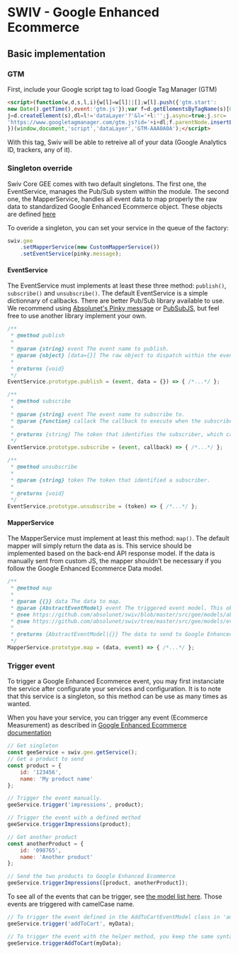 # SWIV - Google Enhanced Ecommerce

## Basic implementation

### GTM
First, include your Google script tag to load Google Tag Manager (GTM)

```html
<script>(function(w,d,s,l,i){w[l]=w[l]||[];w[l].push({'gtm.start':
new Date().getTime(),event:'gtm.js'});var f=d.getElementsByTagName(s)[0],
j=d.createElement(s),dl=l!='dataLayer'?'&l='+l:'';j.async=true;j.src=
'https://www.googletagmanager.com/gtm.js?id='+i+dl;f.parentNode.insertBefore(j,f);
})(window,document,'script','dataLayer','GTM-AAA0A0A');</script>
```

With this tag, Swiv will be able to retreive all of your data (Google Analytics ID, trackers, any of it).

### Singleton override

Swiv Core GEE comes with two default singletons.
The first one, the EventService, manages the Pub/Sub system within the module.
The second one, the MapperService, handles all event data to map properly the raw data to standardized Google Enhanced Ecommerce object. These objects are defined [here](https://github.com/absolunet/swiv/tree/master/src/gee/models/event)

To overide a singleton, you can set your service in the queue of the factory:
```javascript
swiv.gee
    .setMapperService(new CustomMapperService())
    .setEventService(pinky.message);
```

#### EventService
The EventService must implements at least these three method: `publish()`, `subscribe()` and `unsubscribe()`.
The default EventService is a simple dictionnary of callbacks. There are better Pub/Sub library available to use.
We recommend using [Absolunet's Pinky message](https://github.com/absolunet/pinki) or [PubSubJS](https://github.com/mroderick/PubSubJS), but feel free to use another library implement your own.

```javascript
/**
 * @method publish
 *
 * @param {string} event The event name to publish.
 * @param {object} [data={}] The raw object to dispatch within the event.
 * 
 * @returns {void}
 */
EventService.prototype.publish = (event, data = {}) => { /*...*/ };

/**
 * @method subscribe
 * 
 * @param {string} event The event name to subscribe to.
 * @param {function} callack The callback to execute when the subscribed event is triggered.
 * 
 * @returns {string} The token that identifies the subscriber, which can be use to unsubscribe.
 */
EventService.prototype.subscribe = (event, callback) => { /*...*/ };

/**
 * @method unsubscribe
 * 
 * @param {string} token The token that identified a subscriber.
 * 
 * @returns {void}
 */
EventService.prototype.unsubscribe = (token) => { /*...*/ };
```

#### MapperService
The MapperService must implement at least this method: `map()`.
The default mapper will simply return the data as is.
This service should be implemented based on the back-end API response model.
If the data is manually sent from custom JS, the mapper shouldn't be necessary if you follow the Google Enhanced Ecommerce Data model.

```javascript
/**
 * @method map
 * 
 * @param {{}} data The data to map.
 * @param {AbstractEventModel} event The triggered event model. This object represents the data to send to Google Enhanced Ecommerce through the DataLayer.
 * @see https://github.com/absolunet/swiv/blob/master/src/gee/models/abstract/event.js
 * @see https://github.com/absolunet/swiv/tree/master/src/gee/models/event
 * 
 * @returns {AbstractEventModel|{}} The data to send to Google Enhanced Ecommerce
 */
MapperService.prototype.map = (data, event) => { /*...*/ };
```

### Trigger event

To trigger a Google Enhanced Ecommerce event, you may first instanciate the service after configurate your services and configuration. It is to note that this service is a singleton, so this method can be use as many times as wanted.

When you have your service, you can trigger any event (Ecommerce Measurement) as described in [Google Enhanced Ecommerce documentation](https://developers.google.com/tag-manager/enhanced-ecommerce)

```javascript
// Get singleton
const geeService = swiv.gee.getService();
// Get a product to send
const product = {
    id: '123456',
    name: 'My product name'
};

// Trigger the event manually.
geeService.trigger('impressions', product);

// Trigger the event with a defined method
geeService.triggerImpressions(product);

// Get another product
const anotherProduct = {
    id: '098765',
    name: 'Another product'
};

// Send the two products to Google Enhanced Ecommerce
geeService.triggerImpressions([product, anotherProduct]);
```

To see all of the events that can be trigger, see [the model list here](https://github.com/absolunet/swiv/tree/master/src/gee/models/event). Those events are triggered with camelCase name.

```javascript
// To trigger the event defined in the AddToCartEventModel class in 'add-to-cart.js', the event to call is 'addToCart'
geeService.trigger('addToCart', myData);

// To trigger the event with the helper method, you keep the same syntax, except for the first letter, which will be in uppercase.
geeService.triggerAddToCart(myData);
```

